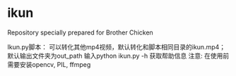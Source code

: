 # ikun
Repository specially prepared for Brother Chicken

Ikun.py脚本：
可以转化其他mp4视频，默认转化和脚本相同目录的ikun.mp4；默认输出文件夹为out_path
输入python ikun.py -h 获取帮助信息
注意: 在使用前需要安装opencv, PIL, ffmpeg
